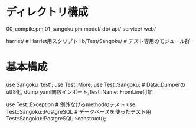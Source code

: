 # ディレクトリ構成
00_compile.pm
01_sangoku.pm
model/
db/
api/
service/
web/

harriet/          # Harriet用スクリプト
lib/Test/Sangoku/ # テスト専用のモジュール群

# 基本構成
use Sangoku 'test';
use Test::More;
use Test::Sangoku;  # Data::Dumperのutf8化, dump_yaml関数インポート,Test::Name::FromLine付加

use Test::Exception           # 例外なげるmethodのテスト
use Test::Sangoku::PostgreSQL # データベースを使ったテスト用
Test::Sangoku::PostgreSQL->construct();


